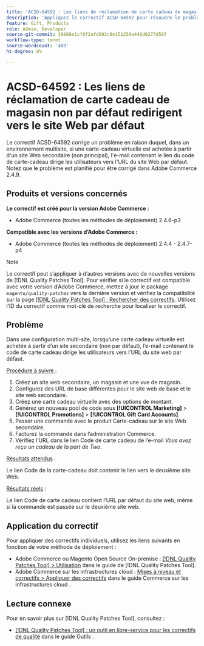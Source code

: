 ```yaml
---
title: 'ACSD-64592 : Les liens de réclamation de carte cadeau de magasin non par défaut redirigent vers le site Web par défaut'
description: 'Appliquez le correctif ACSD-64592 pour résoudre le problème suivant : dans une configuration multi-sites, lorsqu’une carte cadeau virtuelle est achetée sur le site web secondaire (non par défaut), le lien Code de carte cadeau dans l’e-mail contient l’URL par défaut du site web.'
feature: Gift, Products
role: Admin, Developer
source-git-commit: 39866e1cf8f2afd892c9e151259a446d0277d58f
workflow-type: tm+mt
source-wordcount: '409'
ht-degree: 0%

---
```



# ACSD-64592 : Les liens de réclamation de carte cadeau de magasin non par défaut redirigent vers le site Web par défaut

Le correctif ACSD-64592 corrige un problème en raison duquel, dans un environnement multisite, si une carte-cadeau virtuelle est achetée à partir d&#39;un site Web secondaire (non principal), l&#39;e-mail contenant le lien du code de carte-cadeau dirige les utilisateurs vers l&#39;URL du site Web par défaut. Notez que le problème est planifié pour être corrigé dans Adobe Commerce 2.4.9.

## Produits et versions concernés

**Le correctif est créé pour la version Adobe Commerce :**

* Adobe Commerce (toutes les méthodes de déploiement) 2.4.6-p3

**Compatible avec les versions d’Adobe Commerce :**

* Adobe Commerce (toutes les méthodes de déploiement) 2.4.4 - 2.4.7-p4

>[!NOTE]
>
>Le correctif peut s’appliquer à d’autres versions avec de nouvelles versions de [!DNL Quality Patches Tool]. Pour vérifier si le correctif est compatible avec votre version d’Adobe Commerce, mettez à jour le package `magento/quality-patches` vers la dernière version et vérifiez la compatibilité sur la page [[!DNL Quality Patches Tool] : Rechercher des correctifs](https://experienceleague.adobe.com/tools/commerce-quality-patches/index.html). Utilisez l’ID du correctif comme mot-clé de recherche pour localiser le correctif.

## Problème

Dans une configuration multi-site, lorsqu’une carte cadeau virtuelle est achetée à partir d’un site secondaire (non par défaut), l’e-mail contenant le code de carte cadeau dirige les utilisateurs vers l’URL du site web par défaut.

<u>Procédure à suivre </u> :

1. Créez un site web secondaire, un magasin et une vue de magasin.
1. Configurez des URL de base différentes pour le site web de base et le site web secondaire.
1. Créez une carte cadeau virtuelle avec des options de montant.
1. Générez un nouveau pool de code sous **[!UICONTROL Marketing]** > **[!UICONTROL Promotions]** > **[!UICONTROL Gift Card Accounts]**.
1. Passer une commande avec le produit Carte-cadeau sur le site Web secondaire.
1. Facturez la commande dans l’administration Commerce.
1. Vérifiez l’URL dans le lien Code de carte cadeau de l’e-mail *Vous avez reçu un cadeau de la part de Two*.

<u>Résultats attendus</u> :

Le lien Code de la carte-cadeau doit contenir le lien vers le deuxième site Web.

<u>Résultats réels</u> :

Le lien Code de carte cadeau contient l’URL par défaut du site web, même si la commande est passée sur le deuxième site web.

## Application du correctif

Pour appliquer des correctifs individuels, utilisez les liens suivants en fonction de votre méthode de déploiement :

* Adobe Commerce ou Magento Open Source On-premise : [[!DNL Quality Patches Tool] > Utilisation](/help/tools/quality-patches-tool/usage.md) dans le guide de [!DNL Quality Patches Tool].
* Adobe Commerce sur les infrastructures cloud : [Mises à niveau et correctifs > Appliquer des correctifs](https://experienceleague.adobe.com/docs/commerce-cloud-service/user-guide/develop/upgrade/apply-patches.html) dans le guide Commerce sur les infrastructures cloud .

## Lecture connexe

Pour en savoir plus sur [!DNL Quality Patches Tool], consultez :
* [[!DNL Quality Patches Tool] : un outil en libre-service pour les correctifs de qualité](/help/tools/quality-patches-tool/quality-patches-tool-to-self-serve-quality-patches.md) dans le guide Outils .
